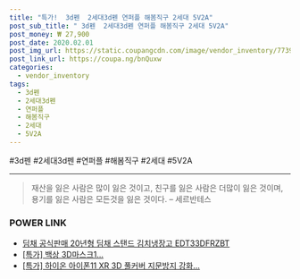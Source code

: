 ```yaml
--- 
title: "특가!  3d펜  2세대3d펜 연퍼플 해봄직구 2세대 5V2A" 
post_sub_title: " 3d펜  2세대3d펜 연퍼플 해봄직구 2세대 5V2A" 
post_money: ₩ 27,900 
post_date: 2020.02.01 
post_img_url: https://static.coupangcdn.com/image/vendor_inventory/7739/415936761d2f58b8d120cfc0eab797c794ed7e766c5e906f97d7f5111877.jpg 
post_link_url: https://coupa.ng/bnQuxw 
categories: 
  - vendor_inventory 
tags: 
  - 3d펜 
  - 2세대3d펜 
  - 연퍼플 
  - 해봄직구 
  - 2세대 
  - 5V2A 
--- 
```

  #3d펜 #2세대3d펜 #연퍼플 #해봄직구 #2세대 #5V2A 
<hr> 

> 재산을 잃은 사람은 많이 잃은 것이고, 친구를 잃은 사람은 더많이 잃은 것이며, 용기를 잃은 사람은 모든것을 잃은 것이다. – 세르반테스 


### POWER LINK

* <a href="https://blog.naver.com/sakai111/221785620314" target="_blank">딤채 공식판매 20년형 딤채 스탠드 김치냉장고 EDT33DFRZBT</a>
* <a href="https://blog.naver.com/santokki14/221788826594" target="_blank">[특가] 백상 3D마스크1...</a>
* <a href="https://blog.naver.com/an0733/221791090693" target="_blank">[특가] 하이온 아이폰11 XR 3D 풀커버 지문방지 강화...</a>
